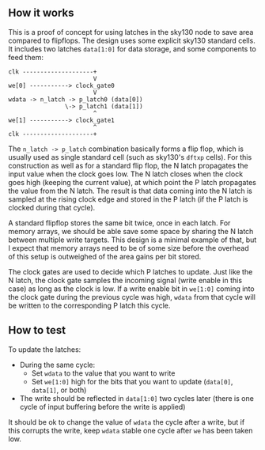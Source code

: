 ## How it works

This is a proof of concept for using latches in the sky130 node to save area compared to flipflops.
The design uses some explicit sky130 standard cells.
It includes two latches `data[1:0]` for data storage, and some components to feed them:

	clk --------------------+
	                        V
	we[0] -----------> clock_gate0
	                        V
	wdata -> n_latch -> p_latch0 (data[0])
	                \-> p_latch1 (data[1])
	                        ^
	we[1] -----------> clock_gate1
	                        ^
	clk --------------------+

The `n_latch -> p_latch` combination basically forms a flip flop, which is usually used as single standard cell (such as sky130's `dftxp` cells). For this construction as well as for a standard flip flop, the N latch propagates the input value when the clock goes low. The N latch closes when the clock goes high (keeping the current value), at which point the P latch propagates the value from the N latch. The result is that data coming into the N latch is sampled at the rising clock edge and stored in the P latch (if the P latch is clocked during that cycle).

A standard flipflop stores the same bit twice, once in each latch. For memory arrays, we should be able save some space by sharing the N latch between multiple write targets. This design is a minimal example of that, but I expect that memory arrays need to be of some size before the overhead of this setup is outweighed of the area gains per bit stored.

The clock gates are used to decide which P latches to update. Just like the N latch, the clock gate samples the incoming signal (write enable in this case) as long as the clock is low. If a write enable bit in `we[1:0]` coming into the clock gate during the previous cycle was high, `wdata` from that cycle will be written to the corresponding P latch this cycle.

## How to test
To update the latches:

- During the same cycle:
	- Set `wdata` to the value that you want to write
	- Set `we[1:0]` high for the bits that you want to update (`data[0]`, `data[1]`, or both)
- The write should be reflected in `data[1:0]` two cycles later (there is one cycle of input buffering before the write is applied)

It should be ok to change the value of `wdata` the cycle after a write, but if this corrupts the write, keep `wdata` stable one cycle after `we` has been taken low.
